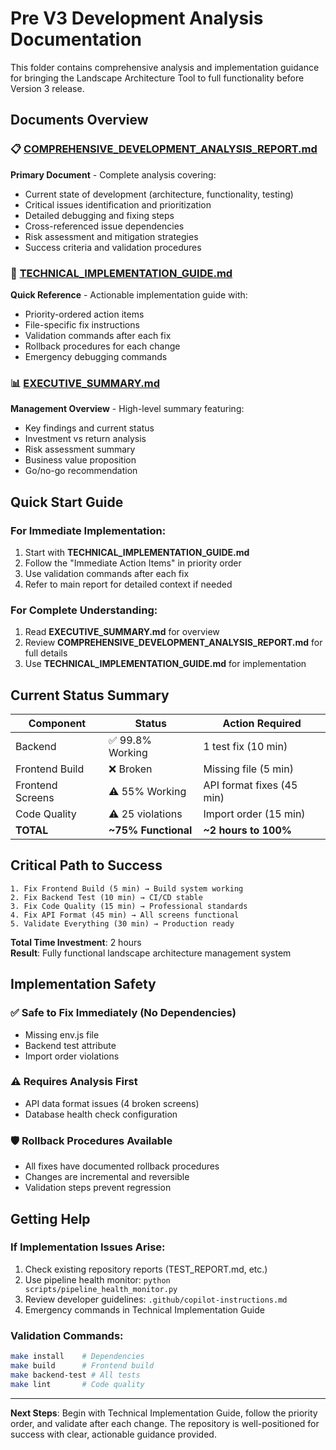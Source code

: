 # Pre V3 Development Analysis Documentation

This folder contains comprehensive analysis and implementation guidance for bringing the Landscape Architecture Tool to full functionality before Version 3 release.

## Documents Overview

### 📋 [COMPREHENSIVE_DEVELOPMENT_ANALYSIS_REPORT.md](./COMPREHENSIVE_DEVELOPMENT_ANALYSIS_REPORT.md)
**Primary Document** - Complete analysis covering:
- Current state of development (architecture, functionality, testing)
- Critical issues identification and prioritization  
- Detailed debugging and fixing steps
- Cross-referenced issue dependencies
- Risk assessment and mitigation strategies
- Success criteria and validation procedures

### 🔧 [TECHNICAL_IMPLEMENTATION_GUIDE.md](./TECHNICAL_IMPLEMENTATION_GUIDE.md)
**Quick Reference** - Actionable implementation guide with:
- Priority-ordered action items
- File-specific fix instructions
- Validation commands after each fix
- Rollback procedures for each change
- Emergency debugging commands

### 📊 [EXECUTIVE_SUMMARY.md](./EXECUTIVE_SUMMARY.md)  
**Management Overview** - High-level summary featuring:
- Key findings and current status
- Investment vs return analysis
- Risk assessment summary
- Business value proposition
- Go/no-go recommendation

## Quick Start Guide

### For Immediate Implementation:
1. Start with **TECHNICAL_IMPLEMENTATION_GUIDE.md**
2. Follow the "Immediate Action Items" in priority order
3. Use validation commands after each fix
4. Refer to main report for detailed context if needed

### For Complete Understanding:
1. Read **EXECUTIVE_SUMMARY.md** for overview
2. Review **COMPREHENSIVE_DEVELOPMENT_ANALYSIS_REPORT.md** for full details
3. Use **TECHNICAL_IMPLEMENTATION_GUIDE.md** for implementation

## Current Status Summary

| Component | Status | Action Required |
|-----------|--------|-----------------|
| Backend | ✅ 99.8% Working | 1 test fix (10 min) |
| Frontend Build | ❌ Broken | Missing file (5 min) |
| Frontend Screens | ⚠️ 55% Working | API format fixes (45 min) |
| Code Quality | ⚠️ 25 violations | Import order (15 min) |
| **TOTAL** | **~75% Functional** | **~2 hours to 100%** |

## Critical Path to Success

```
1. Fix Frontend Build (5 min) → Build system working
2. Fix Backend Test (10 min) → CI/CD stable  
3. Fix Code Quality (15 min) → Professional standards
4. Fix API Format (45 min) → All screens functional
5. Validate Everything (30 min) → Production ready
```

**Total Time Investment**: 2 hours  
**Result**: Fully functional landscape architecture management system

## Implementation Safety

### ✅ Safe to Fix Immediately (No Dependencies)
- Missing env.js file
- Backend test attribute  
- Import order violations

### ⚠️ Requires Analysis First
- API data format issues (4 broken screens)
- Database health check configuration

### 🛡️ Rollback Procedures Available
- All fixes have documented rollback procedures
- Changes are incremental and reversible
- Validation steps prevent regression

## Getting Help

### If Implementation Issues Arise:
1. Check existing repository reports (TEST_REPORT.md, etc.)
2. Use pipeline health monitor: `python scripts/pipeline_health_monitor.py`
3. Review developer guidelines: `.github/copilot-instructions.md`
4. Emergency commands in Technical Implementation Guide

### Validation Commands:
```bash
make install    # Dependencies
make build      # Frontend build 
make backend-test # All tests
make lint       # Code quality
```

---

**Next Steps**: Begin with Technical Implementation Guide, follow the priority order, and validate after each change. The repository is well-positioned for success with clear, actionable guidance provided.